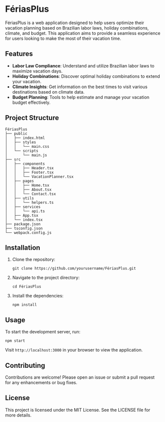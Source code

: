 # FériasPlus

FériasPlus is a web application designed to help users optimize their vacation planning based on Brazilian labor laws, holiday combinations, climate, and budget. This application aims to provide a seamless experience for users looking to make the most of their vacation time.

## Features

- **Labor Law Compliance**: Understand and utilize Brazilian labor laws to maximize vacation days.
- **Holiday Combinations**: Discover optimal holiday combinations to extend your vacation.
- **Climate Insights**: Get information on the best times to visit various destinations based on climate data.
- **Budget Planning**: Tools to help estimate and manage your vacation budget effectively.

## Project Structure

```
FériasPlus
├── public
│   ├── index.html
│   ├── styles
│   │   └── main.css
│   └── scripts
│       └── main.js
├── src
│   ├── components
│   │   ├── Header.tsx
│   │   ├── Footer.tsx
│   │   └── VacationPlanner.tsx
│   ├── pages
│   │   ├── Home.tsx
│   │   ├── About.tsx
│   │   └── Contact.tsx
│   ├── utils
│   │   └── helpers.ts
│   ├── services
│   │   └── api.ts
│   ├── App.tsx
│   └── index.tsx
├── package.json
├── tsconfig.json
└── webpack.config.js
```

## Installation

1. Clone the repository:
   ```
   git clone https://github.com/yourusername/FériasPlus.git
   ```
2. Navigate to the project directory:
   ```
   cd FériasPlus
   ```
3. Install the dependencies:
   ```
   npm install
   ```

## Usage

To start the development server, run:
```
npm start
```

Visit `http://localhost:3000` in your browser to view the application.

## Contributing

Contributions are welcome! Please open an issue or submit a pull request for any enhancements or bug fixes.

## License

This project is licensed under the MIT License. See the LICENSE file for more details.